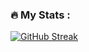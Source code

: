 ### :fire: My Stats :

[![GitHub Streak](http://github-readme-streak-stats.herokuapp.com?user=RuchirGupta-EVS&theme=dark&background=000000)](https://github.com/RuchirGupta-EVS)
